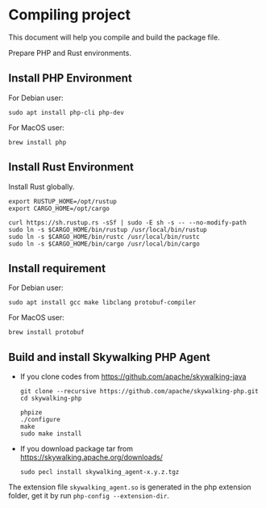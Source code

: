 # Compiling project

This document will help you compile and build the package file.

Prepare PHP and Rust environments.

## Install PHP Environment

For Debian user:

```shell
sudo apt install php-cli php-dev
```

For MacOS user:

```shell
brew install php
```

## Install Rust Environment

Install Rust globally.

```shell
export RUSTUP_HOME=/opt/rustup
export CARGO_HOME=/opt/cargo

curl https://sh.rustup.rs -sSf | sudo -E sh -s -- --no-modify-path
sudo ln -s $CARGO_HOME/bin/rustup /usr/local/bin/rustup
sudo ln -s $CARGO_HOME/bin/rustc /usr/local/bin/rustc
sudo ln -s $CARGO_HOME/bin/cargo /usr/local/bin/cargo
```

## Install requirement

For Debian user:

```shell
sudo apt install gcc make libclang protobuf-compiler
```

For MacOS user:

```shell
brew install protobuf
```

## Build and install Skywalking PHP Agent

* If you clone codes from https://github.com/apache/skywalking-java

   ```shell
   git clone --recursive https://github.com/apache/skywalking-php.git
   cd skywalking-php
   
   phpize
   ./configure
   make
   sudo make install
   ```

* If you download package tar from https://skywalking.apache.org/downloads/

   ```shell
   sudo pecl install skywalking_agent-x.y.z.tgz
   ```

The extension file `skywalking_agent.so` is generated in the php extension folder, get it by run `php-config --extension-dir`.
